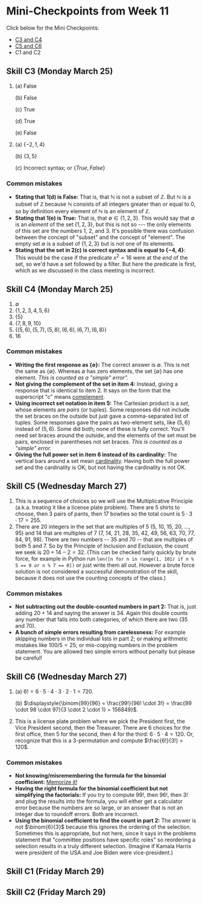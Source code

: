 # Mini-Checkpoints from Week 11

Click below for the Mini Checkpoints: 
- [C3 and C4](https://docs.google.com/document/d/1os1cKeSy091qydib4d9XhU5zBFOBXThsTKnPfZrzl-Q/edit?usp=sharing)
- [C5 and C6](https://drive.google.com/file/d/1fzGn8x4pNvaBFf9mrcKXr8BJ77pf0RjZ/view?usp=sharing)
- C1 and C2

## Skill C3 (Monday March 25)

1. (a) False

   (b) False

   (c) True

   (d) True

   (e) False 

2. (a) $\lbrace -2, 1, 4 \rbrace$

   (b) $\lbrace 3,5 \rbrace$

   (c) Incorrect syntax; or $\lbrace True, False \rbrace$

### Common mistakes

- **Stating that 1(d) is False:** That is, that $\mathbb{N}$ is not a subset of $\mathbb{Z}$. But $\mathbb{N}$ *is* a subset of $\mathbb{Z}$ because $\mathbb{N}$ consists of all integers greater than or equal to $0$, so by definition every element of $\mathbb{N}$ is an element of $\mathbb{Z}$. 
- **Stating that 1(e) is True:** That is, that $\emptyset \in \lbrace 1,2,3 \rbrace$. This would say that $\emptyset$ is an *element* of the set $\lbrace 1,2,3 \rbrace$, but this is not so --- the only elements of this set are the numbers 1, 2, and 3. It's possible there was confusion between the concept of "subset" and the concept of "element". The empty set $\emptyset$ is a subset of $\lbrace 1,2,3 \rbrace$ but is not one of its elements. 
- **Stating that the set in 2(c) is correct syntax and is equal to $\lbrace -4, 4 \rbrace$**: This would be the case if the predicate $x^2 = 16$ were at the *end* of the set, so we'd have a set followed by a filter. But here the predicate is first, which as we discussed in the class meeting is incorrect. 


## Skill C4 (Monday March 25)

1. $\emptyset$
2. $\lbrace 1,2,3,4,5,6 \rbrace$
3. $\lbrace 5 \rbrace$
4. $\lbrace 7,8,9,10 \rbrace$ 
5. $\lbrace (5,6), (5,7), (5,8), (6,6), (6,7), (6,8) \rbrace$
6. 16 

### Common mistakes

- **Writing the first response as $\lbrace \emptyset \rbrace$:** The correct answer is $\emptyset$. This is not the same as $\lbrace \emptyset \rbrace$. Whereas $\emptyset$ has zero elements, the set $\lbrace \emptyset \rbrace$ has one element. *This is counted as a "simple" error".* 
- **Not giving the complement of the set in item 4:** Instead, giving a response that is identical to item 2. It says on the form that the superscript "c" means [complement](https://publish.obsidian.md/mth225/Sets+and+Functions/Complement). 
- **Using incorrect set notation in item 5:** The Cartesian product is a *set*, whose elements are *pairs* (or tuples). Some responses did not include the set braces on the outside but just gave a comma-separated list of tuples. Some responses gave the pairs as two-element sets, like $\lbrace 5, 6 \rbrace$ instead of $(5,6)$. Some did both; none of these is fully correct. You'll need set braces around the outside, and the elements of the set must be pairs, enclosed in parentheses not set braces. *This is counted as a "simple" error.*
- **Giving the full power set in item 6 instead of its cardinality:** The vertical bars around a set mean [cardinality](https://publish.obsidian.md/mth225/Sets+and+Functions/Cardinality). Having both the full power set and the cardinality is OK; but not having the cardinality is not OK. 


## Skill C5 (Wednesday March 27)

1. This is a sequence of choices so we will use the Multiplicative Principle (a.k.a. treating it like a license plate problem). There are 5 shirts to choose, then 3 pairs of pants, then 17 bowties so the total count is $5 \cdot 3 \cdot 17 = 255$. 
2. There are 20 integers in the set that are multiples of 5 (5, 10, 15, 20, ..., 95) and 14 that are multiples of 7 (7, 14, 21, 28, 35, 42, 49, 56, 63, 70, 77, 84, 91, 98). There are two numbers -- 35 and 70 -- that are multiples of both 5 and 7. So by the Principle of Inclusion and Exclusion, the count we seek is $20 + 14 - 2 = 32$. (This can be checked fairly quickly by brute force, for example in Python run `len([n for n in range(1, 101) if n % 5 == 0 or n % 7 == 0])` or just write them all out. However a brute force solution is not considered a successful demonstration of the skill, because it does not use the counting concepts of the class.)

### Common mistakes

- **Not subtracting out the double-counted numbers in part 2:** That is, just adding $20+14$ and saying the answer is 34. Again this double counts any number that falls into both categories, of which there are two (35 and 70). 
- **A bunch of simple errors resulting from carelessness:** For example skipping numbers in the individual lists in part 2; or making arithmetic mistakes like $100/5 = 25$; or mis-copying numbers in the problem statement. You are allowed two simple errors without penalty but please be careful! 

## Skill C6 (Wednesday March 27)

1. (a) $6! = 6 \cdot 5 \cdot 4 \cdot 3 \cdot 2 \cdot 1 = 720$. 

   (b) $\displaystyle{\binom{99}{96} = \frac{99!}{96! \cdot 3!} = \frac{99 \cdot 98 \cdot 97}{3 \cdot 2 \cdot 1} = 156849}$. 

2. This is a license plate problem where we pick the President first, the Vice President second, then the Treasurer. There are 6 choices for the first office, then 5 for the second, then 4 for the third: $6 \cdot 5 \cdot 4 = 120$. Or, recognize that this is a $3$-permutation and compute $\frac{6!}{3!} = 120$. 

### Common mistakes

- **Not knowing/misremembering the formula for the binomial coefficient:** [Memorize it!](https://publish.obsidian.md/mth225/Combinatorics/Binomial+coefficient) 
- **Having the right formula for the binomial coefficient but not simplifying the factorials:** If you try to compute $99!$, then $96!$, then $3!$ and plug the results into the formula, you will either get a calculator error because the numbers are so large, or an answer that is not an integer due to roundoff errors. Both are incorrect. 
- **Using the binomial coefficient to find the count in part 2:** The answer is not $\binom{6}{3}$ because this ignores the ordering of the selection. Sometimes this is appropriate, but not here, since it says in the problems statement that "committee positions have specific roles" so reordering a selection results in a truly different selection. (Imagine if Kamala Harris were president of the USA and Joe Biden were vice-president.)

## Skill C1 (Friday March 29)

## Skill C2 (Friday March 29)